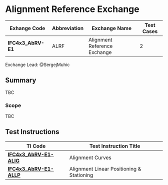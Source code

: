 # Alignment Reference Exchange

| Exhange Code       | Abbreviation | Exchange Name                | Test Cases |
|--------------------|--------------|------------------------------|------------|
| **IFC4x3_AbRV-E1** | ALRF         | Alignment Reference Exchange | 2          |

Exchange Lead: @SergejMuhic

## Summary

TBC

### Scope

TBC

## Test Instructions

|TI Code| Test Instruction Title|
|-----------------------------------|-------------------------------------------|
|[**IFC4x3_AbRV-E1-ALIG**](./ALIG) | Alignment Curves|
|[**IFC4x3_AbRV-E1-ALLP**](./TC_1.2_Stationing_including_linear_positioning.md)| Alignment Linear Positioning & Stationing|
